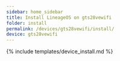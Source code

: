 ```yaml
---
sidebar: home_sidebar
title: Install LineageOS on gts28vewifi
folder: install
permalink: /devices/gts28vewifi/install/
device: gts28vewifi
---
```

{% include templates/device_install.md %}
